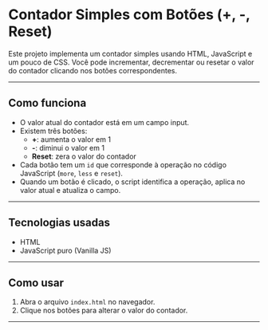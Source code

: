 # Contador Simples com Botões (+, -, Reset)

Este projeto implementa um contador simples usando HTML, JavaScript e um pouco de CSS. Você pode incrementar, decrementar ou resetar o valor do contador clicando nos botões correspondentes.

---

## Como funciona

- O valor atual do contador está em um campo input.
- Existem três botões:
  - **+**: aumenta o valor em 1
  - **-**: diminui o valor em 1
  - **Reset**: zera o valor do contador
- Cada botão tem um `id` que corresponde à operação no código JavaScript (`more`, `less` e `reset`).
- Quando um botão é clicado, o script identifica a operação, aplica no valor atual e atualiza o campo.

---

## Tecnologias usadas

- HTML  
- JavaScript puro (Vanilla JS)

---

## Como usar

1. Abra o arquivo `index.html` no navegador.
2. Clique nos botões para alterar o valor do contador.

---
